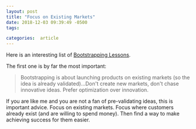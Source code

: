 ```yaml
---
layout: post
title: "Focus on Existing Markets"
date: 2018-12-03 09:39:49 -0500
tags:

categories:  article
---
```


Here is an interesting list of [Bootstrapping Lessons][1].

The first one is by far the most important:

> Bootstrapping is about launching products on existing markets (so the idea is already validated)...Don't create new markets, don't chase innovative ideas. Prefer optimization over innovation.

If you are like me and you are not a fan of pre-validating ideas, this is important advice. Focus on existing markets. Focus where customers already exist (and are willing to spend money). Then find a way to make achieving success for them easier.

[1]:https://www.indiehackers.com/@BartBoch/8486be3c6d
